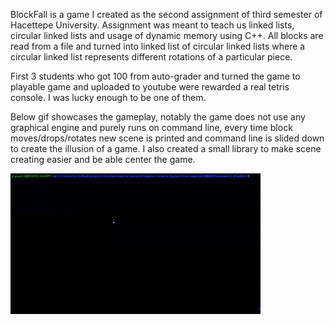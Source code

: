 BlockFall is a game I created as the second assignment of third semester of Hacettepe University. Assignment was meant to teach us linked lists, circular linked lists and usage of dynamic memory using C++. All blocks are read from a file and turned into linked list of circular linked lists where a circular linked list represents different rotations of a particular piece.

First 3 students who got 100 from auto-grader and turned the game to playable game and uploaded to youtube were rewarded a real tetris console. I was lucky enough to be one of them. 

Below gif showcases the gameplay, notably the game does not use any graphical engine and purely runs on command line, every time block moves/drops/rotates new scene is printed and command line is slided down to create the illusion of a game. I also created a small library to make scene creating easier and be able center the game.


![BlockFall GamePlay](https://github.com/SalihErenYzb/Hacettepe-University-Computer-Science-Degree/blob/main/third%20semester/BBM203/Assignment2_BlockFall/tetris2.gif)
